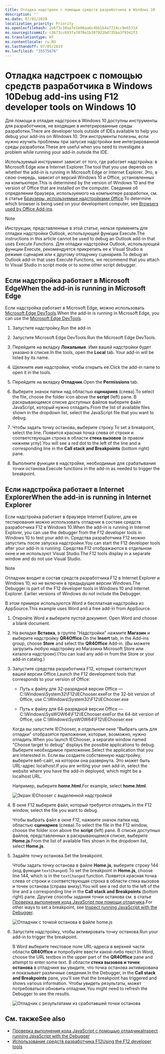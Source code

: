 ```yaml
---
title: Отладка надстроек с помощью средств разработчика в Windows 10
description: ''
ms.date: 07/01/2019
localization_priority: Priority
ms.openlocfilehash: 2e6f3c10aa7e1e08aa6c4bb1b4a7724cc9e6531d
ms.sourcegitcommit: c3673cc693fa7070e1b397922bd735ba3f9342f3
ms.translationtype: HT
ms.contentlocale: ru-RU
ms.lasthandoff: 07/05/2019
ms.locfileid: "35575676"
---
```

# <a name="debug-add-ins-using-developer-tools-on-windows-10"></a><span data-ttu-id="9380a-102">Отладка надстроек с помощью средств разработчика в Windows 10</span><span class="sxs-lookup"><span data-stu-id="9380a-102">Debug add-ins using F12 developer tools on Windows 10</span></span>

<span data-ttu-id="9380a-103">Для помощи в отладке надстроек в Windows 10 доступны инструменты для разработчиков, не входящие в интегрированные среды разработки.</span><span class="sxs-lookup"><span data-stu-id="9380a-103">There are developer tools outside of IDEs available to help you debug your add-ins on Windows 10.</span></span> <span data-ttu-id="9380a-104">Эти инструменты полезны, если нужно изучить проблемы при запуске надстройки вне интегрированной среды разработки.</span><span class="sxs-lookup"><span data-stu-id="9380a-104">These are useful when you need to investigate a problem while running your add-in outside the IDE.</span></span>

<span data-ttu-id="9380a-105">Используемый инструмент зависит от того, где работает надстройка: в Microsoft Edge или в Internet Explorer.</span><span class="sxs-lookup"><span data-stu-id="9380a-105">The tool that you use depends on whether the add-in is running in Microsoft Edge or Internet Explorer.</span></span> <span data-ttu-id="9380a-106">Это, в свою очередь, зависит от версий Windows 10 и Office, установленных на компьютере.</span><span class="sxs-lookup"><span data-stu-id="9380a-106">This is determined by the version of Windows 10 and the version of Office that are installed on the computer.</span></span> <span data-ttu-id="9380a-107">Сведения об определении браузера, используемого на компьютере разработки, см. в статье [Браузеры, используемые надстройками Office](../concepts/browsers-used-by-office-web-add-ins.md).</span><span class="sxs-lookup"><span data-stu-id="9380a-107">To determine which browser is being used on your development computer, see [Browsers used by Office Add-ins](../concepts/browsers-used-by-office-web-add-ins.md).</span></span> 


> [!NOTE]
> <span data-ttu-id="9380a-108">Инструкции, представленные в этой статье, нельзя применять для отладки надстройки Outlook, использующей функции Execute.</span><span class="sxs-lookup"><span data-stu-id="9380a-108">The instructions in this article cannot be used to debug an Outlook add-in that uses Execute Functions.</span></span> <span data-ttu-id="9380a-109">Для отладки надстройки Outlook, использующей функции Execute, рекомендуется прикрепить ее к Visual Studio в режиме сценария или к другому отладчику сценариев.</span><span class="sxs-lookup"><span data-stu-id="9380a-109">To debug an Outlook add-in that uses Execute Functions, we recommend that you attach to Visual Studio in script mode or to some other script debugger.</span></span>

## <a name="when-the-add-in-is-running-in-microsoft-edge"></a><span data-ttu-id="9380a-110">Если надстройка работает в Microsoft Edge</span><span class="sxs-lookup"><span data-stu-id="9380a-110">When the add-in is running in Microsoft Edge</span></span>

<span data-ttu-id="9380a-111">Если надстройка работает в Microsoft Edge, можно использовать [Microsoft Edge DevTools](https://www.microsoft.com/p/microsoft-edge-devtools-preview/9mzbfrmz0mnj?activetab=pivot%3Aoverviewtab).</span><span class="sxs-lookup"><span data-stu-id="9380a-111">When the add-in is running in Microsoft Edge, you can use the [Microsoft Edge DevTools](https://www.microsoft.com/p/microsoft-edge-devtools-preview/9mzbfrmz0mnj?activetab=pivot%3Aoverviewtab).</span></span> 

1. <span data-ttu-id="9380a-112">Запустите надстройку.</span><span class="sxs-lookup"><span data-stu-id="9380a-112">Run the add-in</span></span> 

2. <span data-ttu-id="9380a-113">Запустите Microsoft Edge DevTools.</span><span class="sxs-lookup"><span data-stu-id="9380a-113">Run the Microsoft Edge DevTools.</span></span>

3. <span data-ttu-id="9380a-114">Перейдите на вкладку **Локальные**. Имя вашей надстройки будет указано в списке.</span><span class="sxs-lookup"><span data-stu-id="9380a-114">In the tools, open the **Local** tab. Your add-in will be listed by its name.</span></span>

4. <span data-ttu-id="9380a-115">Щелкните имя надстройки, чтобы открыть ее.</span><span class="sxs-lookup"><span data-stu-id="9380a-115">Click the add-in name to open it in the tools.</span></span>

5. <span data-ttu-id="9380a-116">Перейдите на вкладку **Отладчик**.</span><span class="sxs-lookup"><span data-stu-id="9380a-116">Open the **Permissions** tab.</span></span> 

6. <span data-ttu-id="9380a-117">Выберите значок папки над областью **сценариев** (слева).</span><span class="sxs-lookup"><span data-stu-id="9380a-117">To select the file, choose the folder icon above the  **script** (left) pane.</span></span> <span data-ttu-id="9380a-118">В раскрывающемся списке доступных файлов выберите файл JavaScript, который нужно отладить.</span><span class="sxs-lookup"><span data-stu-id="9380a-118">From the list of available files shown in the dropdown list, select the JavaScript file that you want to debug.</span></span>

7. <span data-ttu-id="9380a-119">Чтобы задать точку останова, выберите строку.</span><span class="sxs-lookup"><span data-stu-id="9380a-119">To set a breakpoint, select the line.</span></span> <span data-ttu-id="9380a-120">Появится красная точка слева от строки и соответствующая строка в области **стека вызовов** (в правом нижнем углу).</span><span class="sxs-lookup"><span data-stu-id="9380a-120">You will see a red dot to the left of the line and a corresponding line in the **Call stack and Breakpoints** (bottom right) pane.</span></span>

8. <span data-ttu-id="9380a-121">Выполните функции в надстройке, необходимые для срабатывания точки останова.</span><span class="sxs-lookup"><span data-stu-id="9380a-121">Execute functions in the add-in as needed to trigger the breakpoint.</span></span>

## <a name="when-the-add-in-is-running-in-internet-explorer"></a><span data-ttu-id="9380a-122">Если надстройка работает в Internet Explorer</span><span class="sxs-lookup"><span data-stu-id="9380a-122">When the add-in is running in Internet Explorer</span></span>

<span data-ttu-id="9380a-123">Если надстройка работает в браузере Internet Explorer, для ее тестирования можно использовать отладчик в составе средств разработчика F12 в Windows 10.</span><span class="sxs-lookup"><span data-stu-id="9380a-123">When the add-in is running in Internet Explorer, you can use the debugger from the F12 developer tools in Windows 10 to test your add-in.</span></span> <span data-ttu-id="9380a-124">Средства разработчика F12 можно запустить после запуска надстройки.</span><span class="sxs-lookup"><span data-stu-id="9380a-124">You can start the F12 developer tools after your add-in is running.</span></span> <span data-ttu-id="9380a-125">Средства F12 отображаются в отдельном окне и не используют Visual Studio.</span><span class="sxs-lookup"><span data-stu-id="9380a-125">The F12 tools display in a separate window and do not use Visual Studio.</span></span>

> [!NOTE]
> <span data-ttu-id="9380a-p107">Отладчик входит в состав средств разработчика F12 в Internet Explorer и Windows 10, но не включен в предыдущие версии Windows.</span><span class="sxs-lookup"><span data-stu-id="9380a-p107">The Debugger is part of the F12 developer tools in Windows 10 and Internet Explorer. Earlier versions of Windows do not include the Debugger.</span></span> 

<span data-ttu-id="9380a-128">В этом примере используются Word и бесплатная надстройка из AppSource.</span><span class="sxs-lookup"><span data-stu-id="9380a-128">This example uses Word and a free add-in from AppSource.</span></span>

1. <span data-ttu-id="9380a-129">Откройте Word и выберите пустой документ. </span><span class="sxs-lookup"><span data-stu-id="9380a-129">Open Word and choose a blank document.</span></span> 
    
2. <span data-ttu-id="9380a-130">На вкладке **Вставка**, в группе "Надстройки" нажмите **Магазин** и выберите надстройку **QR4Office**.</span><span class="sxs-lookup"><span data-stu-id="9380a-130">On the **Insert** tab, in the Add-ins group, choose **Store** and select the **QR4Office** Add-in.</span></span> <span data-ttu-id="9380a-131">(Вы можете загрузить любую надстройку из Магазина Microsoft Store или каталога надстроек).</span><span class="sxs-lookup"><span data-stu-id="9380a-131">(You can load any add-in from the Store or your add-in catalog.)</span></span>
    
3. <span data-ttu-id="9380a-132">Запустите средства разработчика F12, которые соответствуют вашей версии Office.</span><span class="sxs-lookup"><span data-stu-id="9380a-132">Launch the F12 development tools that corresponds to your version of Office:</span></span>
    
   - <span data-ttu-id="9380a-133">Путь к файлу для 32-разрядной версии Office — C:\Windows\System32\F12\IEChooser.exe</span><span class="sxs-lookup"><span data-stu-id="9380a-133">For the 32-bit version of Office, use C:\Windows\System32\F12\IEChooser.exe</span></span>
    
   - <span data-ttu-id="9380a-134">Путь к файлу для 64-разрядной версии Office — C:\Windows\SysWOW64\F12\IEChooser.exe</span><span class="sxs-lookup"><span data-stu-id="9380a-134">For the 64-bit version of Office, use C:\Windows\SysWOW64\F12\IEChooser.exe</span></span>
    
   <span data-ttu-id="9380a-135">Когда вы запустите IEChooser, в отдельном окне "Выбрать цель для отладки" отобразятся приложения, которые, возможно, нужно отладить.</span><span class="sxs-lookup"><span data-stu-id="9380a-135">When you launch IEChooser, a separate window named "Choose target to debug" displays the possible applications to debug.</span></span> <span data-ttu-id="9380a-136">Выберите необходимое приложение.</span><span class="sxs-lookup"><span data-stu-id="9380a-136">Select the application that you are interested in.</span></span> <span data-ttu-id="9380a-137">Если вы создаете собственную надстройку, выберите веб-сайт, на котором она развернута. Это может быть URL-адрес localhost.</span><span class="sxs-lookup"><span data-stu-id="9380a-137">If you are writing your own add-in, select the website where you have the add-in deployed, which might be a localhost URL.</span></span> 
    
   <span data-ttu-id="9380a-138">Например, выберите **home.html**.</span><span class="sxs-lookup"><span data-stu-id="9380a-138">For example, select **home.html**.</span></span> 
    
   ![Экран IEChooser с выделенной надстройкой](../images/choose-target-to-debug.png)

4. <span data-ttu-id="9380a-140">В окне F12 выберите файл, который требуется отладить.</span><span class="sxs-lookup"><span data-stu-id="9380a-140">In the F12 window, select the file you want to debug.</span></span>
    
   <span data-ttu-id="9380a-141">Чтобы выбрать файл в окне F12, нажмите значок папки над областью **сценариев** (слева).</span><span class="sxs-lookup"><span data-stu-id="9380a-141">To select the file in the F12 window, choose the folder icon above the **script** (left) pane.</span></span> <span data-ttu-id="9380a-142">В списке доступных файлов, представленных в раскрывающемся списке, выберите **Home.js**.</span><span class="sxs-lookup"><span data-stu-id="9380a-142">From the list of available files shown in the dropdown list, select **Home.js**.</span></span>
    
5. <span data-ttu-id="9380a-143">Задайте точку останова.</span><span class="sxs-lookup"><span data-stu-id="9380a-143">Set the breakpoint.</span></span>
    
   <span data-ttu-id="9380a-144">Чтобы задать точку останова в файле **Home.js**, выберите строку 144 (код функции `textChanged`).</span><span class="sxs-lookup"><span data-stu-id="9380a-144">To set the breakpoint in **Home.js**, choose line 144, which is in the  `textChanged` function.</span></span> <span data-ttu-id="9380a-145">Появятся красная точка слева от строки и соответствующая строка в области стека вызовов и точек останова (справа внизу).</span><span class="sxs-lookup"><span data-stu-id="9380a-145">You will see a red dot to the left of the line and a corresponding line in the **Call stack and Breakpoints** (bottom right) pane.</span></span> <span data-ttu-id="9380a-146">Другие способы задания точки останова см. в статье [Проверка выполнения кода JavaScript при помощи отладчика](/previous-versions/windows/internet-explorer/ie-developer/samples/dn255007(v=vs.85)).</span><span class="sxs-lookup"><span data-stu-id="9380a-146">For other ways to set a breakpoint, see [Inspect running JavaScript with the Debugger](/previous-versions/windows/internet-explorer/ie-developer/samples/dn255007(v=vs.85)).</span></span> 
    
   ![Отладчик с точкой останова в файле home.js](../images/debugger-home-js-02.png)

6. <span data-ttu-id="9380a-148">Запустите надстройку, чтобы активировать точку останова.</span><span class="sxs-lookup"><span data-stu-id="9380a-148">Run your add-in to trigger the breakpoint.</span></span>
    
   <span data-ttu-id="9380a-149">В Word выберите текстовое поле URL-адреса в верхней части области **QR4Office** и попробуйте ввести какой-либо текст.</span><span class="sxs-lookup"><span data-stu-id="9380a-149">In Word, choose the URL textbox in the upper part of the **QR4Office** pane and attempt to enter some text.</span></span> <span data-ttu-id="9380a-150">В области **стека вызовов и точек останова** в отладчике вы увидите, что точка останова активирована и показывает различные сведения.</span><span class="sxs-lookup"><span data-stu-id="9380a-150">In the Debugger, in the **Call stack and Breakpoints** pane, you'll see that the breakpoint has triggered and shows various information.</span></span> <span data-ttu-id="9380a-151">Чтобы увидеть результаты, может потребоваться обновить отладчик.</span><span class="sxs-lookup"><span data-stu-id="9380a-151">You might need to refresh the Debugger to see the results.</span></span>
    
   ![Отладчик с результатами из сработавшей точки останова](../images/debugger-home-js-01.png)


## <a name="see-also"></a><span data-ttu-id="9380a-153">См. также</span><span class="sxs-lookup"><span data-stu-id="9380a-153">See also</span></span>

- <span data-ttu-id="9380a-154">[Проверка выполнения кода JavaScript с помощью отладчика](/previous-versions/windows/internet-explorer/ie-developer/samples/dn255007(v=vs.85))</span><span class="sxs-lookup"><span data-stu-id="9380a-154">[Inspect running JavaScript with the Debugger](/previous-versions/windows/internet-explorer/ie-developer/samples/dn255007(v=vs.85))</span></span>
- <span data-ttu-id="9380a-155">[Использование средств разработчика F12](/previous-versions/windows/internet-explorer/ie-developer/samples/bg182326(v=vs.85))</span><span class="sxs-lookup"><span data-stu-id="9380a-155">[Using the F12 developer tools](/previous-versions/windows/internet-explorer/ie-developer/samples/bg182326(v=vs.85))</span></span>
